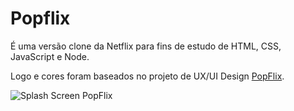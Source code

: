 # Popflix

É uma versão clone da Netflix para fins de estudo de HTML, CSS, JavaScript e Node.

Logo e cores foram baseados no projeto de UX/UI Design [PopFlix](https://www.behance.net/gallery/131159207/Popflix-UXUI-Prototype).

![Splash Screen PopFlix](/Netflix\public/img/1.png "Splash screen PopFlix")

